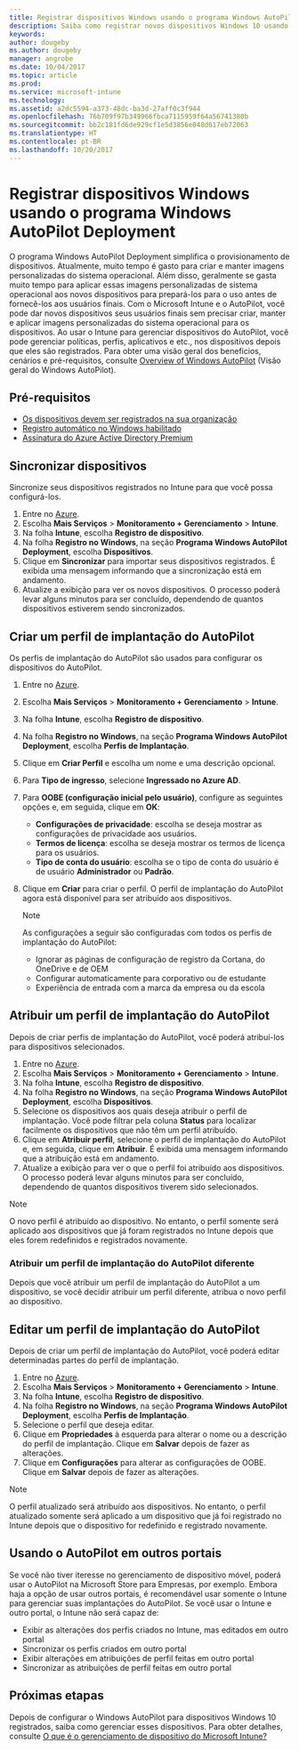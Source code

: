 ```yaml
---
title: Registrar dispositivos Windows usando o programa Windows AutoPilot Deployment
description: Saiba como registrar novos dispositivos Windows 10 usando o programa Windows AutoPilot Deployment.
keywords: 
author: dougeby
ms.author: dougeby
manager: angrobe
ms.date: 10/04/2017
ms.topic: article
ms.prod: 
ms.service: microsoft-intune
ms.technology: 
ms.assetid: a2dc5594-a373-48dc-ba3d-27aff0c3f944
ms.openlocfilehash: 76b709f97b349966fbca7115959f64a56741380b
ms.sourcegitcommit: bb2c181fd6de929cf1e5d3856e048d617eb72063
ms.translationtype: HT
ms.contentlocale: pt-BR
ms.lasthandoff: 10/20/2017
---
```

# <a name="enroll-windows-devices-using-windows-autopilot-deployment-program"></a>Registrar dispositivos Windows usando o programa Windows AutoPilot Deployment
O programa Windows AutoPilot Deployment simplifica o provisionamento de dispositivos. Atualmente, muito tempo é gasto para criar e manter imagens personalizadas do sistema operacional. Além disso, geralmente se gasta muito tempo para aplicar essas imagens personalizadas de sistema operacional aos novos dispositivos para prepará-los para o uso antes de fornecê-los aos usuários finais. Com o Microsoft Intune e o AutoPilot, você pode dar novos dispositivos seus usuários finais sem precisar criar, manter e aplicar imagens personalizadas do sistema operacional para os dispositivos. Ao usar o Intune para gerenciar dispositivos do AutoPilot, você pode gerenciar políticas, perfis, aplicativos e etc., nos dispositivos depois que eles são registrados. Para obter uma visão geral dos benefícios, cenários e pré-requisitos, consulte [Overview of Windows AutoPilot](https://docs.microsoft.com/windows/deployment/windows-10-auto-pilot) (Visão geral do Windows AutoPilot).

## <a name="prerequisites"></a>Pré-requisitos
- [Os dispositivos devem ser registrados na sua organização](https://docs.microsoft.com/windows/deployment/windows-10-auto-pilot#registering-devices-to-your-organization)
- [Registro automático no Windows habilitado](https://docs.microsoft.com/intune-classic/deploy-use/set-up-windows-device-management-with-microsoft-intune#enable-windows-10-automatic-enrollment)
- [Assinatura do Azure Active Directory Premium](https://docs.microsoft.com/azure/active-directory/active-directory-get-started-premium)<!--&#40;[trial subscription](http://go.microsoft.com/fwlink/?LinkID=816845)&#41;-->

## <a name="synchronize-devices"></a>Sincronizar dispositivos
Sincronize seus dispositivos registrados no Intune para que você possa configurá-los.

1. Entre no [Azure](https://portal.azure.com/).
2. Escolha **Mais Serviços** > **Monitoramento + Gerenciamento** > **Intune**.
3. Na folha **Intune**, escolha **Registro de dispositivo**.
4. Na folha **Registro no Windows**, na seção **Programa Windows AutoPilot Deployment**, escolha **Dispositivos**.
5. Clique em **Sincronizar** para importar seus dispositivos registrados. É exibida uma mensagem informando que a sincronização está em andamento.
6. Atualize a exibição para ver os novos dispositivos. O processo poderá levar alguns minutos para ser concluído, dependendo de quantos dispositivos estiverem sendo sincronizados.  

## <a name="create-an-autopilot-deployment-profile"></a>Criar um perfil de implantação do AutoPilot
Os perfis de implantação do AutoPilot são usados para configurar os dispositivos do AutoPilot.
1. Entre no [Azure](https://portal.azure.com/). 
2. Escolha **Mais Serviços** > **Monitoramento + Gerenciamento** > **Intune**.
3. Na folha **Intune**, escolha **Registro de dispositivo**.
4. Na folha **Registro no Windows**, na seção **Programa Windows AutoPilot Deployment**, escolha **Perfis de Implantação**.
5. Clique em **Criar Perfil** e escolha um nome e uma descrição opcional. 
6. Para **Tipo de ingresso**, selecione **Ingressado no Azure AD**.
7. Para **OOBE (configuração inicial pelo usuário)**, configure as seguintes opções e, em seguida, clique em **OK**: 
   - **Configurações de privacidade**: escolha se deseja mostrar as configurações de privacidade aos usuários. 
   - **Termos de licença**: escolha se deseja mostrar os termos de licença para os usuários.
   - **Tipo de conta do usuário**: escolha se o tipo de conta do usuário é de usuário **Administrador** ou **Padrão**.
8. Clique em **Criar** para criar o perfil. O perfil de implantação do AutoPilot agora está disponível para ser atribuído aos dispositivos.
     
   > [!Note]    
   > As configurações a seguir são configuradas com todos os perfis de implantação do AutoPilot:
   > - Ignorar as páginas de configuração de registro da Cortana, do OneDrive e de OEM
   > - Configurar automaticamente para corporativo ou de estudante
   > - Experiência de entrada com a marca da empresa ou da escola    

## <a name="assign-an-autopilot-deployment-profile"></a>Atribuir um perfil de implantação do AutoPilot
Depois de criar perfis de implantação do AutoPilot, você poderá atribuí-los para dispositivos selecionados.

1. Entre no [Azure](https://portal.azure.com/). 
2. Escolha **Mais Serviços** > **Monitoramento + Gerenciamento** > **Intune**.
3. Na folha **Intune**, escolha **Registro de dispositivo**.
4. Na folha **Registro no Windows**, na seção **Programa Windows AutoPilot Deployment**, escolha **Dispositivos**.
5. Selecione os dispositivos aos quais deseja atribuir o perfil de implantação. Você pode filtrar pela coluna **Status** para localizar facilmente os dispositivos que não têm um perfil atribuído. 
6. Clique em **Atribuir perfil**, selecione o perfil de implantação do AutoPilot e, em seguida, clique em **Atribuir**. É exibida uma mensagem informando que a atribuição está em andamento.
7. Atualize a exibição para ver o que o perfil foi atribuído aos dispositivos. O processo poderá levar alguns minutos para ser concluído, dependendo de quantos dispositivos tiverem sido selecionados. 

> [!Note]
> O novo perfil é atribuído ao dispositivo. No entanto, o perfil somente será aplicado aos dispositivos que já foram registrados no Intune depois que eles forem redefinidos e registrados novamente.

### <a name="assign-a-different-autopilot-deployment-profile"></a>Atribuir um perfil de implantação do AutoPilot diferente
Depois que você atribuir um perfil de implantação do AutoPilot a um dispositivo, se você decidir atribuir um perfil diferente, atribua o novo perfil ao dispositivo.  

## <a name="edit-an-autopilot-deployment-profile"></a>Editar um perfil de implantação do AutoPilot 
Depois de criar um perfil de implantação do AutoPilot, você poderá editar determinadas partes do perfil de implantação.   
1. Entre no [Azure](https://portal.azure.com/). 
2. Escolha **Mais Serviços** > **Monitoramento + Gerenciamento** > **Intune**.
3. Na folha **Intune**, escolha **Registro de dispositivo**.
4. Na folha **Registro no Windows**, na seção **Programa Windows AutoPilot Deployment**, escolha **Perfis de Implantação**. 
5. Selecione o perfil que deseja editar. 
6. Clique em **Propriedades** à esquerda para alterar o nome ou a descrição do perfil de implantação. Clique em **Salvar** depois de fazer as alterações. 
7. Clique em **Configurações** para alterar as configurações de OOBE. Clique em **Salvar** depois de fazer as alterações. 

> [!NOTE]
> O perfil atualizado será atribuído aos dispositivos. No entanto, o perfil atualizado somente será aplicado a um dispositivo que já foi registrado no Intune depois que o dispositivo for redefinido e registrado novamente. 

## <a name="using-autopilot-in-other-portals"></a>Usando o AutoPilot em outros portais
Se você não tiver iteresse no gerenciamento de dispositivo móvel, poderá usar o AutoPilot na Microsoft Store para Empresas, por exemplo. Embora haja a opção de usar outros portais, é recomendável usar somente o Intune para gerenciar suas implantações do AutoPilot. Se você usar o Intune e outro portal, o Intune não será capaz de:
- Exibir as alterações dos perfis criados no Intune, mas editados em outro portal
- Sincronizar os perfis criados em outro portal
- Exibir alterações em atribuições de perfil feitas em outro portal
- Sincronizar as atribuições de perfil feitas em outro portal

## <a name="next-steps"></a>Próximas etapas
Depois de configurar o Windows AutoPilot para dispositivos Windows 10 registrados, saiba como gerenciar esses dispositivos. Para obter detalhes, consulte [O que é o gerenciamento de dispositivo do Microsoft Intune?](https://docs.microsoft.com/intune/device-management)